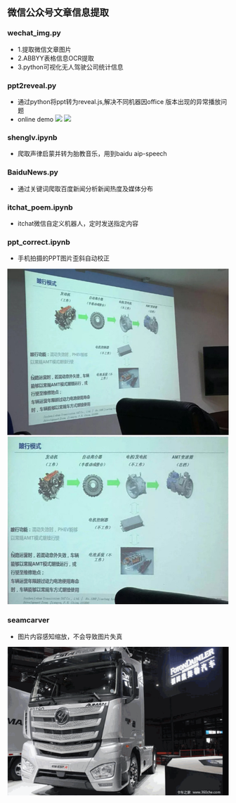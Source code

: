 ## 微信公众号文章信息提取

### wechat_img.py

- 1.提取微信文章图片
- 2.ABBYY表格信息OCR提取
- 3.python可视化无人驾驶公司统计信息

### ppt2reveal.py

- 通过python将ppt转为reveal.js,解决不同机器因office 版本出现的异常播放问题
- online demo 
![](https://baifengbai.github.io/2_reveal)
![](./img/ppt.gif)

### shenglv.ipynb

- 爬取声律启蒙并转为胎教音乐，用到baidu aip-speech

### BaiduNews.py

- 通过关键词爬取百度新闻分析新闻热度及媒体分布


### itchat_poem.ipynb

- itchat微信自定义机器人，定时发送指定内容

### ppt_correct.ipynb

- 手机拍摄的PPT图片歪斜自动校正

![](./img/ppt0.jpg)
![](./img/ppt1.jpg)

### seamcarver 

- 图片内容感知缩放，不会导致图片失真

![](./img/truck.gif)

